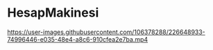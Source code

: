 # HesapMakinesi

https://user-images.githubusercontent.com/106378288/226648933-74996446-e035-48e4-a8c6-910cfea2e7ba.mp4
